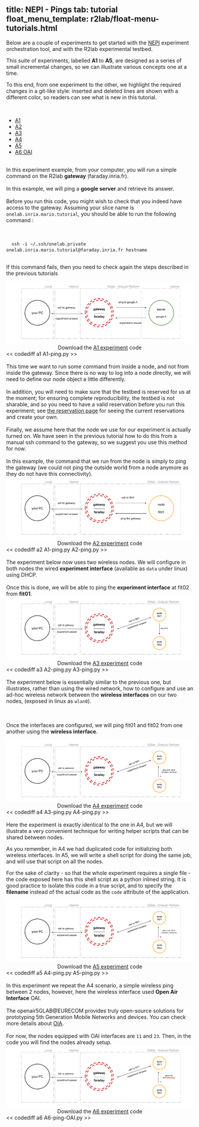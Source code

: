 title: NEPI - Pings
tab: tutorial
float_menu_template: r2lab/float-menu-tutorials.html
---

<script src="/assets/js/diff.js"></script>
<script src="/assets/r2lab/r2lab-diff.js"></script>
<style>@import url("/assets/r2lab/r2lab-diff.css")</style>

Below are a couple of experiments to get started with the
[NEPI](http://nepi.inria.fr/Install/WebHome) experiment orchestration
tool, and with the R2lab experimental testbed.

This suite of experiments, labelled **A1** to **A5**, are designed as
a series of small incremental changes, so we can illustrate various
concepts one at a time.

To this end, from one experiment to the other, we highlight the
required changes in a git-like style: inserted and deleted lines are
shown with a different color, so readers can see what is new in this
tutorial.

<br/>

<ul id="myTabs" class="nav nav-tabs" role="tablist">
  <li role="presentation" class="active">
    <a href="#A1" id="A1-tab" role="tab" data-toggle="tab" aria-controls="A1" aria-expanded="true">A1</a>
  </li>
  <li role="presentation" class="">
    <a href="#A2" role="tab" id="A2-tab" data-toggle="tab" aria-controls="A2" aria-expanded="false">A2</a>
  </li>
  <li role="presentation" class="">
    <a href="#A3" role="tab" id="A3-tab" data-toggle="tab" aria-controls="A3" aria-expanded="false">A3</a>
  </li>
  <li role="presentation" class="">
    <a href="#A4" role="tab" id="A4-tab" data-toggle="tab" aria-controls="A4" aria-expanded="false">A4</a>
  </li>
  <li role="presentation" class="">
    <a href="#A5" role="tab" id="A5-tab" data-toggle="tab" aria-controls="A5" aria-expanded="false">A5</a>
  </li>
  <li role="presentation" class="">
    <a href="#A6" role="tab" id="A6-tab" data-toggle="tab" aria-controls="A6" aria-expanded="false">A6 OAI</a>
  </li>
</ul>

<div id="contents" class="tab-content">
<!------------ A1 ------------>
<div role="tabpanel" class="tab-pane fade active in" id="A1" aria-labelledby="home-tab">
  <br/>
  In this experiment example, from your computer, you will run a simple command on the R2lab
  <strong>gateway</strong> (faraday.inria.fr).
  <br/><br/>
  In this example, we will ping a <strong>google server</strong>
  and retrieve its answer.
  <br/><br/>
  Before you run this code, you might wish to check that you indeed have access to the gateway. Assuming your slice name is <code>onelab.inria.mario.tutorial</code>, you should be able to run the following command&nbsp;: <br/><br/>
  <pre><code>
  ssh -i ~/.ssh/onelab.private onelab.inria.mario.tutorial@faraday.inria.fr hostname
  </code></pre>
  <p>If this command fails, then you need to check again the steps described in the previous tutorials</p>

  <center>
    <img src="/assets/img/A1.png" alt="a1"> <br/>
    Download the <a href="/code/A1-ping.py" download target="_blank">A1 experiment</a> code
  </center>
<< codediff a1 A1-ping.py >>
</div>

<!------------ A2 ------------>
<div role="tabpanel" class="tab-pane fade" id="A2" aria-labelledby="profile-tab">
  <br/>
  This time we want to run some command from inside a node, and not from
  inside the gateway. Since there is no way to log into a node directly, we will need to
  define our node object a little differently.
  <br/><br/>
  In addition, you will need to make sure that the testbed is reserved for us at the moment;
  for ensuring complete reproducibility, the testbed is not sharable, and so you need to
  have a valid reservation before you run this experiment;
  see <a href="book.md">the reservation page</a> for seeing the current reservations and create your own.
  <br/><br/>
  Finally, we assume here that the node we use for our experiment is actually turned on.
  We have seen in the previous tutorial how to do this from a manual ssh command to the gateway,
  so we suggest you use this method for now.
  <br/><br/>
  In this example, the command that we run from the node is simply to
  ping the gateway (we could not ping the outside world from a node
  anymore as they do not have this connectivity).
  <center>
    <img src="/assets/img/A2.png" alt="a2"><br/>
    Download the <a href="/code/A2-ping.py" download target="_blank">A2 experiment</a> code
  </center>
<< codediff a2 A1-ping.py A2-ping.py >>
</div>

<!------------ A3 ------------>
<div role="tabpanel" class="tab-pane fade" id="A3" aria-labelledby="profile-tab">
  <br/>
  The experiment below now uses two wireless nodes. We will configure in both nodes the
  wired <strong>experiment interface</strong> (available as
  <code>data</code> under linux) using DHCP.
  <br/><br/>
  Once this is done, we will be able to ping
  the <strong>experiment interface</strong> at </strong>fit02</strong>
  from <strong>fit01</strong>.
  <center>
    <img src="/assets/img/A3.png" alt="a3"><br/>
    Download the <a href="/code/A3-ping.py" download target="_blank">A3 experiment</a> code
  </center>
<< codediff a3 A2-ping.py A3-ping.py >>
</div>

<!------------ A4 ------------>
<div role="tabpanel" class="tab-pane fade" id="A4" aria-labelledby="profile-tab">
  <br/>
  The experiment below is essentially similar to the previous one, but
  illustrates,  rather than using the wired network,
  how to configure and use an ad-hoc wireless network
  between the <strong>wireless interfaces</strong> on our two nodes,
  (exposed in linux as <code>wlan0</code>).

  <br/><br/>
  Once the interfaces are configured, we will ping fit01 and fit02 from one
  another using the <strong>wireless interface</strong>.
  <center>
    <img src="/assets/img/A4.png" alt="a4"><br/>
    Download the <a href="/code/A4-ping.py" download target="_blank">A4 experiment</a> code
  </center>
<< codediff a4 A3-ping.py A4-ping.py >>
</div>

<!------------ A5 ------------>
<div role="tabpanel" class="tab-pane fade" id="A5" aria-labelledby="profile-tab">
  <br/>
  Here the experiment is exactly identical to the one in A4, but we will illustrate a
  very convenient technique for writing helper scripts that can be shared between nodes.

  As you remember, in A4 we had duplicated code for initializing both wireless interfaces.
  In A5, we will write a shell script for doing the same job, and will use that script on all
  the nodes.

  For the sake of clarity - so that the whole experiment requires a single file - the code exposed
  here has this shell script as a python inlined string.
  It is good practice to isolate this code in a true script, and to specify the <strong>filename</strong>
  instead of the actual code as the <code>code</code> attribute of the application.

  <center>
    <img src="/assets/img/A4.png" alt="a5"><br/>
    Download the <a href="/code/A5-ping.py" download target="_blank">A5 experiment</a> code
  </center>
<< codediff a5 A4-ping.py A5-ping.py >>
</div>

<!------------ A6 ------------>
<div role="tabpanel" class="tab-pane fade" id="A6" aria-labelledby="profile-tab">
  <br/>
  In this experiment we repeat the A4 scenario, a simple wireless ping between 2 nodes, however, here the
  wireless interface used <b>Open Air Interface</b> OAI.
  <br/><br/>
  The openair5GLAB@EURECOM provides truly open-source solutions for prototyping 5th Generation Mobile Networks
  and devices.
  You can check more details about <a href="http://openairinterface.eurecom.fr/openairinterface-software" target="_blank">OIA</a>.
  <br/><br/>
  For now, the nodes equipped with OAI interfaces are <code>11</code> and <code>23</code>. Then, in the code
  you will find the nodes already setup.

  <center>
    <img src="/assets/img/A6.png" alt="a6"><br/>
    Download the <a href="/code/A6-ping-OAI.py" download target="_blank">A6 experiment</a> code
  </center>
<< codediff a6 A6-ping-OAI.py >>
</div>

</div> <!-- end div contents -->

<script src="/assets/r2lab/open_tab.js"></script>
